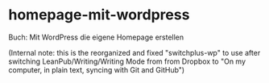# homepage-mit-wordpress

Buch: Mit WordPress die eigene Homepage erstellen

(Internal note: this is the reorganized and fixed "switchplus-wp" to use after switching LeanPub/Writing/Writing Mode from from Dropbox to "On my computer, in plain text, syncing with Git and GitHub")